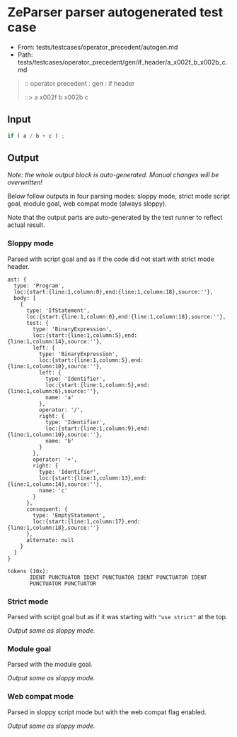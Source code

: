 # ZeParser parser autogenerated test case

- From: tests/testcases/operator_precedent/autogen.md
- Path: tests/testcases/operator_precedent/gen/if_header/a_x002f_b_x002b_c.md

> :: operator precedent : gen : if header
>
> ::> a x002f b x002b c

## Input


`````js
if ( a / b + c ) ;
`````

## Output

_Note: the whole output block is auto-generated. Manual changes will be overwritten!_

Below follow outputs in four parsing modes: sloppy mode, strict mode script goal, module goal, web compat mode (always sloppy).

Note that the output parts are auto-generated by the test runner to reflect actual result.

### Sloppy mode

Parsed with script goal and as if the code did not start with strict mode header.

`````
ast: {
  type: 'Program',
  loc:{start:{line:1,column:0},end:{line:1,column:18},source:''},
  body: [
    {
      type: 'IfStatement',
      loc:{start:{line:1,column:0},end:{line:1,column:18},source:''},
      test: {
        type: 'BinaryExpression',
        loc:{start:{line:1,column:5},end:{line:1,column:14},source:''},
        left: {
          type: 'BinaryExpression',
          loc:{start:{line:1,column:5},end:{line:1,column:10},source:''},
          left: {
            type: 'Identifier',
            loc:{start:{line:1,column:5},end:{line:1,column:6},source:''},
            name: 'a'
          },
          operator: '/',
          right: {
            type: 'Identifier',
            loc:{start:{line:1,column:9},end:{line:1,column:10},source:''},
            name: 'b'
          }
        },
        operator: '+',
        right: {
          type: 'Identifier',
          loc:{start:{line:1,column:13},end:{line:1,column:14},source:''},
          name: 'c'
        }
      },
      consequent: {
        type: 'EmptyStatement',
        loc:{start:{line:1,column:17},end:{line:1,column:18},source:''}
      },
      alternate: null
    }
  ]
}

tokens (10x):
       IDENT PUNCTUATOR IDENT PUNCTUATOR IDENT PUNCTUATOR IDENT
       PUNCTUATOR PUNCTUATOR
`````

### Strict mode

Parsed with script goal but as if it was starting with `"use strict"` at the top.

_Output same as sloppy mode._

### Module goal

Parsed with the module goal.

_Output same as sloppy mode._

### Web compat mode

Parsed in sloppy script mode but with the web compat flag enabled.

_Output same as sloppy mode._

